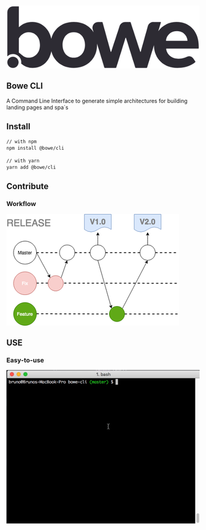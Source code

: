 ![BOWE](https://raw.githubusercontent.com/bowe-td/bowe-cli/master/assets/bowe.png)

## Bowe CLI

A Command Line Interface to generate simple architectures for building landing pages and spa´s

## Install

```sh
// with npm
npm install @bowe/cli

// with yarn
yarn add @bowe/cli
```

## Contribute

### Workflow

![BOWE](https://raw.githubusercontent.com/bowe-td/bowe-cli/master/assets/gitflow-bowe-cli.png)

## USE

### Easy-to-use

<img src="https://raw.githubusercontent.com/bowe-td/bowe-cli/master/assets/bowe-cli.gif" alt="Terminal using this tool"/>
